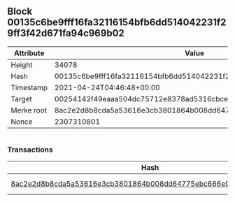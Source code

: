## Block 00135c6be9fff16fa32116154bfb6dd514042231f29ff3f42d671fa94c969b02

Attribute | Value
--- | ---
Height | 34078
Hash | 00135c6be9fff16fa32116154bfb6dd514042231f29ff3f42d671fa94c969b02
Timestamp | 2021-04-24T04:46:48+00:00
Target | 00254142f49eaaa504dc75712e8378ad5316cbcead634704b3734b6271167cc4
Merke root | 8ac2e2d8b8cda5a53616e3cb3801864b008dd64775ebc666e92bcbc3dea555ea
Nonce | 2307310801

```

```

### Transactions

Hash | Amount
--- | ---
[8ac2e2d8b8cda5a53616e3cb3801864b008dd64775ebc666e92bcbc3dea555ea](8ac2e2d8b8cda5a53616e3cb3801864b008dd64775ebc666e92bcbc3dea555ea.md) | 10.00000000 SKEPTI 

